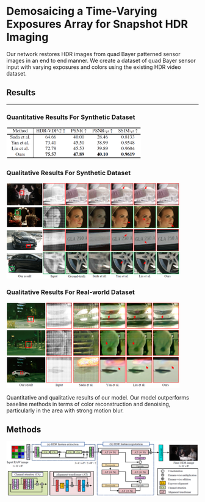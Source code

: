 # Demosaicing a Time-Varying Exposures Array for Snapshot HDR Imaging

Our network restores HDR images from quad Bayer patterned sensor images in an end to end manner.
We create a dataset of quad Bayer sensor input with varying exposures and colors using the existing HDR video dataset.

## Results
---

### Quantitative Results For Synthetic Dataset

<img src="static/quantitative_syn.PNG" width="70%" height="50%" title="quantitative_syn"></img>

### Qualitative Results For Synthetic Dataset

<img src="static/qualitative_syn.PNG" width="90%" height="50%" title="qualitative_syn"></img>

### Qualitative Results For Real-world Dataset

<img src="static/qualitative_real.PNG" width="90%" height="50%" title="qualitative_real"></img>

Quantitative and qualitative results of our model. Our model outperforms baseline methods in terms of color reconstruction and denoising, particularly in the area with strong motion blur.

## Methods

<img src="static/network.PNG" width="100%" height="50%" title="network"></img>